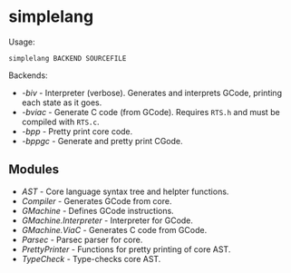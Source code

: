 simplelang
==========

Usage:

    simplelang BACKEND SOURCEFILE

Backends:

* *-biv* - Interpreter (verbose). Generates and interprets GCode, printing each state as it goes.
* *-bviac* - Generate C code (from GCode). Requires `RTS.h` and must be compiled with `RTS.c`.
* *-bpp* - Pretty print core code.
* *-bppgc* - Generate and pretty print CGode.

Modules
-------

* *AST* - Core language syntax tree and helpter functions.
* *Compiler* - Generates GCode from core.
* *GMachine* - Defines GCode instructions.
* *GMachine.Interpreter* - Interpreter for GCode.
* *GMachine.ViaC* - Generates C code from GCode.
* *Parsec* - Parsec parser for core.
* *PrettyPrinter* - Functions for pretty printing of core AST.
* *TypeCheck* - Type-checks core AST.
